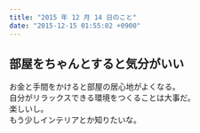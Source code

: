 ```yaml
---
title: "2015 年 12 月 14 日のこと"
date: "2015-12-15 01:55:02 +0900"
---
```


## 部屋をちゃんとすると気分がいい

お金と手間をかけると部屋の居心地がよくなる。  
自分がリラックスできる環境をつくることは大事だ。  
楽しいし。  
もう少しインテリアとか知りたいな。
